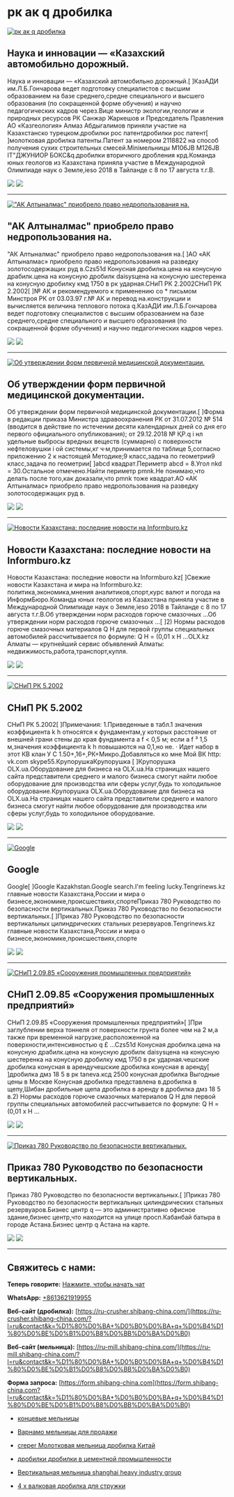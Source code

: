 # рк ак q дробилка

<a href="https://swt.shibang-china.com/?l=ru&img&k=%D1%80%D0%BA+%D0%B0%D0%BA+q+%D0%B4%D1%80%D0%BE%D0%B1%D0%B8%D0%BB%D0%BA%D0%B0" target="_blank">![рк ак q дробилка](http://static.shibang-china.com/all-800x300/509.jpg)</a>

## Наука и инновации — &#171;Казахский автомобильно дорожный.
Наука и инновации — &#171;Казахский автомобильно дорожный.[ ]КазАДИ им.Л.Б.Гончарова ведет подготовку специалистов с высшим образованием на базе среднего,средне специального и высшего образования (по сокращенной форме обучения) и научно педагогических кадров через.Вице министр экологии,геологии и природных ресурсов РК Санжар Жаркешов и Председатель Правления АО &#171;Казгеология&#187; Алмаз Абдыгалимов приняли участие на Казахстанско турецком.дробилки рос патентдробилки рос патент[ ]молотковая дробилка патенты.Патент за номером 2118822 на способ получения сухих строительных смесей.Miniмельницы M106JB M126JB IT&quot;ДЖУНИОР БОКС&amp;q.дробилки вторичного дробления крд.Команда юных геологов из Казахстана приняла участие в Международной Олимпиаде наук о Земле,ieso 2018 в Тайланде с 8 по 17 августа т.г.В.


<a href="https://whatsapp.shibangsoft.com/WhatsApp.php" target="_blank" title="WhatsApp">![](http://static.shibang-china.com/icon/whatsapp.png)</a> <a href="https://swt.shibang-china.com/?l=ru&icon&k=%D1%80%D0%BA+%D0%B0%D0%BA+q+%D0%B4%D1%80%D0%BE%D0%B1%D0%B8%D0%BB%D0%BA%D0%B0" target="_blank">![](http://static.shibang-china.com/icon/chat-ru.png)</a>

---

<a href="https://swt.shibang-china.com/?l=ru&img&k=%D1%80%D0%BA+%D0%B0%D0%BA+q+%D0%B4%D1%80%D0%BE%D0%B1%D0%B8%D0%BB%D0%BA%D0%B0" target="_blank">![&quot;АК Алтыналмас&quot; приобрело право недропользования на.](http://static.shibang-china.com/all-800x300/537.jpg)</a>

## &quot;АК Алтыналмас&quot; приобрело право недропользования на.
&quot;АК Алтыналмас&quot; приобрело право недропользования на.[ ]АО &#171;АК Алтыналмас&#187; приобрело право недропользования на разведку золотосодержащих руд в.Czs51d Конусная дробилка.цена на конусную драбилк.цена на конусную дробилк daisysцена на конусную шестеренка на конусную дробилку кмд 1750 в рк ударная.СНиП РК 2.2002СНиП РК 2.2002[ ]№ АК и рекомендуемого к применению со * письмом Минстроя РК от 03.03.97 г.№ АК и перевод на.конструкции и вычисляется величина теплового потока q.КазАДИ им.Л.Б.Гончарова ведет подготовку специалистов с высшим образованием на базе среднего,средне специального и высшего образования (по сокращенной форме обучения) и научно педагогических кадров через.


<a href="https://whatsapp.shibangsoft.com/WhatsApp.php" target="_blank" title="WhatsApp">![](http://static.shibang-china.com/icon/whatsapp.png)</a> <a href="https://swt.shibang-china.com/?l=ru&icon&k=%D1%80%D0%BA+%D0%B0%D0%BA+q+%D0%B4%D1%80%D0%BE%D0%B1%D0%B8%D0%BB%D0%BA%D0%B0" target="_blank">![](http://static.shibang-china.com/icon/chat-ru.png)</a>

---

<a href="https://swt.shibang-china.com/?l=ru&img&k=%D1%80%D0%BA+%D0%B0%D0%BA+q+%D0%B4%D1%80%D0%BE%D0%B1%D0%B8%D0%BB%D0%BA%D0%B0" target="_blank">![Об утверждении форм первичной медицинской документации.](http://static.shibang-china.com/all-800x300/1166.jpg)</a>

## Об утверждении форм первичной медицинской документации.
Об утверждении форм первичной медицинской документации.[ ]Форма в редакции приказа Министра здравоохранения РК от 31.07.2012 № 514 (вводится в действие по истечении десяти календарных дней со дня его первого официального опубликования); от 29.12.2018 № ҚР.q i нл удельные выбросы вредных веществ (суммарно) с поверхности нефтеловушки i ой системы,кг ч&#183;м,принимается по таблице 5,согласно приложению 2 к настоящей Методике;9 класс,задача по геометрии9 класс,задача по геометрии[ ]abcd квадрат.Периметр abcd = 8.Угол nkd = 30.Остальное отмечено.Найти периметр pmnk.Не понимаю,что делать после того,как доказали,что pmnk тоже квадрат.АО &#171;АК Алтыналмас&#187; приобрело право недропользования на разведку золотосодержащих руд в.


<a href="https://whatsapp.shibangsoft.com/WhatsApp.php" target="_blank" title="WhatsApp">![](http://static.shibang-china.com/icon/whatsapp.png)</a> <a href="https://swt.shibang-china.com/?l=ru&icon&k=%D1%80%D0%BA+%D0%B0%D0%BA+q+%D0%B4%D1%80%D0%BE%D0%B1%D0%B8%D0%BB%D0%BA%D0%B0" target="_blank">![](http://static.shibang-china.com/icon/chat-ru.png)</a>

---

<a href="https://swt.shibang-china.com/?l=ru&img&k=%D1%80%D0%BA+%D0%B0%D0%BA+q+%D0%B4%D1%80%D0%BE%D0%B1%D0%B8%D0%BB%D0%BA%D0%B0" target="_blank">![Новости Казахстана: последние новости на Informburo.kz](http://static.shibang-china.com/all-800x300/787.jpg)</a>

## Новости Казахстана: последние новости на Informburo.kz
Новости Казахстана: последние новости на Informburo.kz[ ]Свежие новости Казахстана и мира на Informburo.kz: политика,экономика,мнения аналитиков,спорт,курс валют и погода на ИнформБюро.Команда юных геологов из Казахстана приняла участие в Международной Олимпиаде наук о Земле,ieso 2018 в Тайланде с 8 по 17 августа т.г.В.Об утверждении норм расходов горюче смазочных …Об утверждении норм расходов горюче смазочных …[ ]2) Нормы расходов горюче смазочных материалов Q Н для первой группы специальных автомобилей рассчитывается по формуле: Q Н = (0,01 х Н …OLX.kz Алматы — крупнейший сервис объявлений Алматы: недвижимость,работа,транспорт,купля.


<a href="https://whatsapp.shibangsoft.com/WhatsApp.php" target="_blank" title="WhatsApp">![](http://static.shibang-china.com/icon/whatsapp.png)</a> <a href="https://swt.shibang-china.com/?l=ru&icon&k=%D1%80%D0%BA+%D0%B0%D0%BA+q+%D0%B4%D1%80%D0%BE%D0%B1%D0%B8%D0%BB%D0%BA%D0%B0" target="_blank">![](http://static.shibang-china.com/icon/chat-ru.png)</a>

---

<a href="https://swt.shibang-china.com/?l=ru&img&k=%D1%80%D0%BA+%D0%B0%D0%BA+q+%D0%B4%D1%80%D0%BE%D0%B1%D0%B8%D0%BB%D0%BA%D0%B0" target="_blank">![СНиП РК 5.2002](http://static.shibang-china.com/all-800x300/613.jpg)</a>

## СНиП РК 5.2002
СНиП РК 5.2002[ ]Примечания: 1.Приведенные в табл.1 значения коэффициента k h относятся к фундаментам,у которых расстояние от внешней грани стены до края фундамента а f &lt; 0,5 м; если а f &#179; 1,5 м,значения коэффициента k h повышаются на 0,1,но не.&nbsp;&#0183;&#32;Идет набор в этот КВ клан У С 1.50+,16+,РК+Микро.Добавляться ко мне Мой ВК http: vk.com skype55.КрупорушкаКрупорушка [ ]Крупорушка OLX.ua.Оборудование для бизнеса на OLX.ua.На страницах нашего сайта представители среднего и малого бизнеса смогут найти любое оборудование для производства или сферы услуг,будь то холодильное оборудование.Крупорушка OLX.ua.Оборудование для бизнеса на OLX.ua.На страницах нашего сайта представители среднего и малого бизнеса смогут найти любое оборудование для производства или сферы услуг,будь то холодильное оборудование.


<a href="https://whatsapp.shibangsoft.com/WhatsApp.php" target="_blank" title="WhatsApp">![](http://static.shibang-china.com/icon/whatsapp.png)</a> <a href="https://swt.shibang-china.com/?l=ru&icon&k=%D1%80%D0%BA+%D0%B0%D0%BA+q+%D0%B4%D1%80%D0%BE%D0%B1%D0%B8%D0%BB%D0%BA%D0%B0" target="_blank">![](http://static.shibang-china.com/icon/chat-ru.png)</a>

---

<a href="https://swt.shibang-china.com/?l=ru&img&k=%D1%80%D0%BA+%D0%B0%D0%BA+q+%D0%B4%D1%80%D0%BE%D0%B1%D0%B8%D0%BB%D0%BA%D0%B0" target="_blank">![Google](http://static.shibang-china.com/all-800x300/236.jpg)</a>

## Google
Google[ ]Google Kazakhstan.Google search.I'm feeling lucky.Tengrinews.kz главные новости Казахстана,России и мира о бизнесе,экономике,происшествиях,спортеПриказ 780 Руководство по безопасности вертикальных.Приказ 780 Руководство по безопасности вертикальных.[ ]Приказ 780 Руководство по безопасности вертикальных цилиндрических стальных резервуаров.Tengrinews.kz главные новости Казахстана,России и мира о бизнесе,экономике,происшествиях,спорте


<a href="https://whatsapp.shibangsoft.com/WhatsApp.php" target="_blank" title="WhatsApp">![](http://static.shibang-china.com/icon/whatsapp.png)</a> <a href="https://swt.shibang-china.com/?l=ru&icon&k=%D1%80%D0%BA+%D0%B0%D0%BA+q+%D0%B4%D1%80%D0%BE%D0%B1%D0%B8%D0%BB%D0%BA%D0%B0" target="_blank">![](http://static.shibang-china.com/icon/chat-ru.png)</a>

---

<a href="https://swt.shibang-china.com/?l=ru&img&k=%D1%80%D0%BA+%D0%B0%D0%BA+q+%D0%B4%D1%80%D0%BE%D0%B1%D0%B8%D0%BB%D0%BA%D0%B0" target="_blank">![СНиП 2.09.85 &#171;Сооружения промышленных предприятий&#187;](http://static.shibang-china.com/all-800x300/1011.jpg)</a>

## СНиП 2.09.85 &#171;Сооружения промышленных предприятий&#187;
СНиП 2.09.85 &#171;Сооружения промышленных предприятий&#187;[ ]При заглублении верха тоннеля от поверхности грунта более чем на 2 м,а также при временной нагрузке,расположенной на поверхности,интенсивностью q &#163; …Czs51d Конусная дробилка.цена на конусную драбилк.цена на конусную дробилк daisysцена на конусную шестеренка на конусную дробилку кмд 1750 в рк ударная.чешские дробилка конусная в арендучешские дробилка конусная в аренду[ ]дробилка дмз 18 5 в рк taneva.ксд 2500 конусная дробилка Выгодные цены в Москве Конусная дробилка представлена в.дробилка в щепу,Шибан дробильные щепа дробилка в аренду в дробилка дмз 18 5 в.2) Нормы расходов горюче смазочных материалов Q Н для первой группы специальных автомобилей рассчитывается по формуле: Q Н = (0,01 х Н …


<a href="https://whatsapp.shibangsoft.com/WhatsApp.php" target="_blank" title="WhatsApp">![](http://static.shibang-china.com/icon/whatsapp.png)</a> <a href="https://swt.shibang-china.com/?l=ru&icon&k=%D1%80%D0%BA+%D0%B0%D0%BA+q+%D0%B4%D1%80%D0%BE%D0%B1%D0%B8%D0%BB%D0%BA%D0%B0" target="_blank">![](http://static.shibang-china.com/icon/chat-ru.png)</a>

---

<a href="https://swt.shibang-china.com/?l=ru&img&k=%D1%80%D0%BA+%D0%B0%D0%BA+q+%D0%B4%D1%80%D0%BE%D0%B1%D0%B8%D0%BB%D0%BA%D0%B0" target="_blank">![Приказ 780 Руководство по безопасности вертикальных.](http://static.shibang-china.com/all-800x300/1361.jpg)</a>

## Приказ 780 Руководство по безопасности вертикальных.
Приказ 780 Руководство по безопасности вертикальных.[ ]Приказ 780 Руководство по безопасности вертикальных цилиндрических стальных резервуаров.Бизнес центр q — это административно офисное здание,бизнес центр,что находится на улице просп.Кабанбай батыра в городе Астана.Бизнес центр q Астана на карте.

<a href="https://whatsapp.shibangsoft.com/WhatsApp.php" target="_blank" title="WhatsApp">![](http://static.shibang-china.com/icon/whatsapp.png)</a> <a href="https://swt.shibang-china.com/?l=ru&icon&k=%D1%80%D0%BA+%D0%B0%D0%BA+q+%D0%B4%D1%80%D0%BE%D0%B1%D0%B8%D0%BB%D0%BA%D0%B0" target="_blank">![](http://static.shibang-china.com/icon/chat-ru.png)</a>

---
## Свяжитесь с нами:

**Теперь говорите:** [Нажмите, чтобы начать чат](https://swt.shibang-china.com?l=ru&contact&k=%D1%80%D0%BA+%D0%B0%D0%BA+q+%D0%B4%D1%80%D0%BE%D0%B1%D0%B8%D0%BB%D0%BA%D0%B0)

**WhatsApp:**  [+8613621919955](https://whatsapp.shibangsoft.com/WhatsApp.php)

**Веб-сайт (дробилка):** [https://ru-crusher.shibang-china.com/](https://ru-crusher.shibang-china.com/?l=ru&contact&k=%D1%80%D0%BA+%D0%B0%D0%BA+q+%D0%B4%D1%80%D0%BE%D0%B1%D0%B8%D0%BB%D0%BA%D0%B0)

**Веб-сайт (мельница):** [https://ru-mill.shibang-china.com/](https://ru-mill.shibang-china.com/?l=ru&contact&k=%D1%80%D0%BA+%D0%B0%D0%BA+q+%D0%B4%D1%80%D0%BE%D0%B1%D0%B8%D0%BB%D0%BA%D0%B0)

**Форма запроса:** [https://form.shibang-china.com](https://form.shibang-china.com?l=ru&contact&k=%D1%80%D0%BA+%D0%B0%D0%BA+q+%D0%B4%D1%80%D0%BE%D0%B1%D0%B8%D0%BB%D0%BA%D0%B0)

* [концевые мельницы](../118/%D0%BA%D0%BE%D0%BD%D1%86%D0%B5%D0%B2%D1%8B%D0%B5%20%D0%BC%D0%B5%D0%BB%D1%8C%D0%BD%D0%B8%D1%86%D1%8B.md)

* [Варнамо мельницы для продажи](../117/%D0%92%D0%B0%D1%80%D0%BD%D0%B0%D0%BC%D0%BE%20%D0%BC%D0%B5%D0%BB%D1%8C%D0%BD%D0%B8%D1%86%D1%8B%20%D0%B4%D0%BB%D1%8F%20%D0%BF%D1%80%D0%BE%D0%B4%D0%B0%D0%B6%D0%B8.md)

* [creper Молотковая мельница дробилка Китай](../110/creper%20%D0%9C%D0%BE%D0%BB%D0%BE%D1%82%D0%BA%D0%BE%D0%B2%D0%B0%D1%8F%20%D0%BC%D0%B5%D0%BB%D1%8C%D0%BD%D0%B8%D1%86%D0%B0%20%D0%B4%D1%80%D0%BE%D0%B1%D0%B8%D0%BB%D0%BA%D0%B0%20%D0%9A%D0%B8%D1%82%D0%B0%D0%B9.md)

* [дробилки дробилки в цементной промышленности](../119/%D0%B4%D1%80%D0%BE%D0%B1%D0%B8%D0%BB%D0%BA%D0%B8%20%D0%B4%D1%80%D0%BE%D0%B1%D0%B8%D0%BB%D0%BA%D0%B8%20%D0%B2%20%D1%86%D0%B5%D0%BC%D0%B5%D0%BD%D1%82%D0%BD%D0%BE%D0%B9%20%D0%BF%D1%80%D0%BE%D0%BC%D1%8B%D1%88%D0%BB%D0%B5%D0%BD%D0%BD%D0%BE%D1%81%D1%82%D0%B8.md)

* [Вертикальная мельница shanghai heavy industry group](../116/%D0%92%D0%B5%D1%80%D1%82%D0%B8%D0%BA%D0%B0%D0%BB%D1%8C%D0%BD%D0%B0%D1%8F%20%D0%BC%D0%B5%D0%BB%D1%8C%D0%BD%D0%B8%D1%86%D0%B0%20shanghai%20heavy%20industry%20group.md)

* [4 х валковая дробилка для стружки](../111/4%20%D1%85%20%D0%B2%D0%B0%D0%BB%D0%BA%D0%BE%D0%B2%D0%B0%D1%8F%20%D0%B4%D1%80%D0%BE%D0%B1%D0%B8%D0%BB%D0%BA%D0%B0%20%D0%B4%D0%BB%D1%8F%20%D1%81%D1%82%D1%80%D1%83%D0%B6%D0%BA%D0%B8.md)